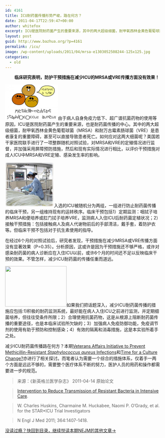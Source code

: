 ```yaml
---
id: 4161
title: ICU耐药菌传播形势严峻，路在何方？
date: 2011-04-17T22:59:47+00:00
author: whitefox
excerpt: ICU是医院耐药菌产生的重要来源，其中的两大超级细菌，耐甲氧西林金黄色葡萄球菌（MRSA）和耐万古霉素肠球菌（VRE）是患者康复的重要障碍，美国进行了一项整群随机对照试验，评价防护干预措施在减少ICU的MRSA或VRE传播方面的作用。效果究竟如何呢？
layout: post
guid: http://www.bazhua.org/?p=4161
permalink: /icu/
image: /wp-content/uploads/2011/04/mrsa-e1303052508244-125x125.jpg
categories:
  - old
---
```

<p style="padding-left: 30px;">
  <strong>临床研究表明，防护干预措施在减少ICU的MRSA或VRE传播方面没有效果！</strong>
</p>

[<img class="alignright size-medium wp-image-4163" title="mrsa" src="/wp-content/uploads/2011/04/mrsa-300x235.jpg" alt="" width="172" height="115" />](/wp-content/uploads/2011/04/mrsa.jpg)由于病人自身免疫力低下、超广谱抗菌药物的使用等原因，ICU是医院耐药菌产生的重要来源，也是耐药菌传播的中心。其中的两大超级细菌，耐甲氧西林金黄色葡萄球菌（MRSA）和耐万古霉素肠球菌（VRE）是患者康复的重要障碍，甚至可以直接导致患者死亡。如何应对这两大细菌呢？美国若干家医院联手进行了一项整群随机对照试验，对MRSA和VRE的定殖情况进行监督，并加强采用屏障预防措施，然后和现有实际情况进行相比，以评价干预措施对成人ICU中MRSA和VRE定殖、感染发生率的影响。

[<img class="alignleft size-medium wp-image-4162" title="icu" src="/wp-content/uploads/2011/04/icu-268x300.jpg" alt="" width="159" height="147" />](/wp-content/uploads/2011/04/icu.jpg)入选的ICU被随机分为两组，一组进行防止耐药菌传播的临床干预，另一组维持现有的运转秩序。临床干预包括1）定期监测：咽拭子培养MRSA和便培养或肛门拭子培养VRE，监测病人入住ICU后耐药菌定植状况；2）接触干预措施：包括接触病人及病人代谢物前后的手部清洁，戴手套，着防护衣等。但临床干预不包括对于抗生素使用的指导。

在经过6个月的对照试验后，研究者发现，干预措施在减少MRSA或VRE传播方面没有显著效果（P=0.35）。分析原因，这或许是因为干预措施还不够严格，或许对感染耐药菌的病人诊断应在入住ICU以前，或许6个月的时间还不足以反映临床干预的效果。不管怎样，减少ICU耐药菌的传播任重而道远。

[<img class="alignright size-full wp-image-4164" title="antibiotics" src="/wp-content/uploads/2011/04/antibiotics.jpg" alt="" width="200" height="132" srcset="/wp-content/uploads/2011/04/antibiotics.jpg 200w, /wp-content/uploads/2011/04/antibiotics-150x99.jpg 150w" sizes="(max-width: 200px) 100vw, 200px" />](/wp-content/uploads/2011/04/antibiotics.jpg)如果我们把话题深入，减少ICU耐药菌传播的措施应包括:1)积极的耐药监测系统，最好能在病人入住ICU之前进行监测，并定期细菌培养，但往往受条件所限；2）合理使用抗菌药物，这是从根源上阻断耐药菌传播的重要途径，也是本临床试验所欠缺的；3）加强病人免疫防御功能，免疫调节剂的使用有助于预防和控制感染；4）有效的隔离和消毒措施，这是本实验所着手之处。

减少ICU耐药菌传播路在何方？本期[Veterans Affairs Initiative to Prevent Methicillin-Resistant _Staphylococcus aureus_ Infections](http://www.nejm.org/doi/full/10.1056/NEJMoa1007474)和[Time for a Culture Change?](http://www.nejm.org/doi/full/10.1056/NEJMe1014292)亦进行了相关探讨。而笔者认为需要一个综合的措施体系，仅着手一两个方面是远远不够的，需要整个医疗体系不断的努力，医护人员的用药和操作都需要进一步的规范。

> 来源：《新英格兰医学杂志》 2011-04-14 原始论文
  
> [Intervention to Reduce Transmission of Resistant Bacteria in Intensive Care](http://www.nejm.org/doi/full/10.1056/NEJMoa1000373).
  
> W. Charles Huskins, Charmaine M. Huckabee, Naomi P. O&#8217;Grady, et al. for the STAR*ICU Trial Investigators
  
> N Engl J Med 2011; 364:1407-1418.

[没读过瘾？快回到目录，继续悦读本期NEJM的其他文章→](http://www.bazhua.org/2011/04/14.html)
